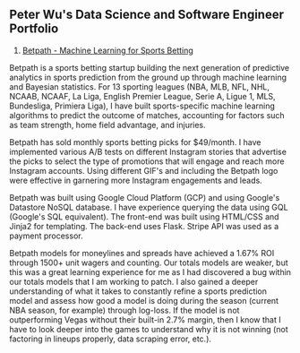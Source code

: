 <!--## Peter Wu's Data Science and Software Engineer Portfolio-->

<!--### You're in the Main Branch-->

<!--Welcome! This is my data science and software engineering portfolio to showcase my demonstrated skills. I have hidden these projects from Google searches by putting them in a separate branch in this repository. If you are seeing this message, please switch to the [`hiddenfromrobots` branch](https://github.com/pwu97/ds-swe-portfolio/tree/hiddenfromrobots) to see my work.-->

## Peter Wu's Data Science and Software Engineer Portfolio

1. [Betpath - Machine Learning for Sports Betting](https://betpath.io)

Betpath is a sports betting startup building the next generation of predictive analytics in sports prediction from the ground up through machine learning and Bayesian statistics. For 13 sporting leagues (NBA, MLB, NFL, NHL, NCAAB, NCAAF, La Liga, English Premier League, Serie A, Ligue 1, MLS, Bundesliga, Primiera Liga), I have built sports-specific machine learning algorithms to predict the outcome of matches, accounting for factors such as team strength, home field advantage, and injuries.

Betpath has sold monthly sports betting picks for $49/month. I have implemented various A/B tests on different Instagram stories that advertise the picks to select the type of promotions that will engage and reach more Instagram accounts. Using different GIF's and including the Betpath logo were effective in garnering more Instagram engagements and leads.

Betpath was built using Google Cloud Platform (GCP) and using Google's Datastore NoSQL database. I have experience querying the data using GQL (Google's SQL equivalent). The front-end was built using HTML/CSS and Jinja2 for templating. The back-end uses Flask. Stripe API was used as a payment processor.

Betpath models for moneylines and spreads have achieved a 1.67% ROI through 1500+ unit wagers and counting. Our totals models are weaker, but this was a great learning experience for me as I had discovered a bug within our totals models that I am working to patch. I also gained a deeper understanding of what it takes to constantly refine a sports prediction model and assess how good a model is doing during the season (current NBA season, for example) through log-loss. If the model is not outperforming Vegas without their built-in 2.7% margin, then I know that I have to look deeper into the games to understand why it is not winning (not factoring in lineups properly, data scraping error, etc.).
